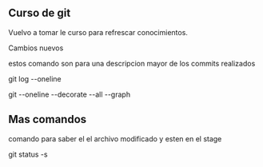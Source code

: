 ## Curso de git 

Vuelvo a tomar le curso para refrescar conocimientos.

Cambios nuevos

estos comando son para una descripcion mayor de los commits realizados

git log --oneline

git --oneline --decorate --all --graph

## Mas comandos

comando para saber el el archivo modificado y esten en el stage

git status -s

